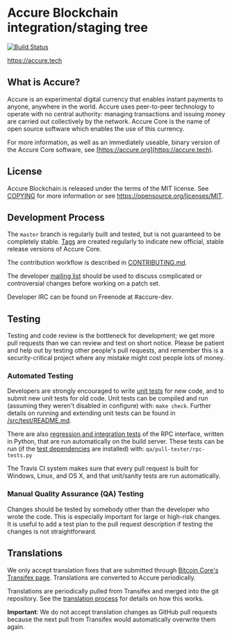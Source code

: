 Accure Blockchain integration/staging tree
=====================================

[![Build Status](https://travis-ci.org/accure-project/accure.svg?branch=master)](https://travis-ci.org/accure-project/accure)

https://accure.tech

What is Accure?
----------------

Accure is an experimental digital currency that enables instant payments to
anyone, anywhere in the world. Accure uses peer-to-peer technology to operate
with no central authority: managing transactions and issuing money are carried
out collectively by the network. Accure Core is the name of open source
software which enables the use of this currency.

For more information, as well as an immediately useable, binary version of
the Accure Core software, see [https://accure.org](https://accure.tech).

License
-------

Accure Blockchain is released under the terms of the MIT license. See [COPYING](COPYING) for more
information or see https://opensource.org/licenses/MIT.

Development Process
-------------------

The `master` branch is regularly built and tested, but is not guaranteed to be
completely stable. [Tags](https://github.com/accure-project/accure/tags) are created
regularly to indicate new official, stable release versions of Accure Core.

The contribution workflow is described in [CONTRIBUTING.md](CONTRIBUTING.md).

The developer [mailing list](https://groups.google.com/forum/#!forum/accure-dev)
should be used to discuss complicated or controversial changes before working
on a patch set.

Developer IRC can be found on Freenode at #accure-dev.

Testing
-------

Testing and code review is the bottleneck for development; we get more pull
requests than we can review and test on short notice. Please be patient and help out by testing
other people's pull requests, and remember this is a security-critical project where any mistake might cost people
lots of money.

### Automated Testing

Developers are strongly encouraged to write [unit tests](src/test/README.md) for new code, and to
submit new unit tests for old code. Unit tests can be compiled and run
(assuming they weren't disabled in configure) with: `make check`. Further details on running
and extending unit tests can be found in [/src/test/README.md](/src/test/README.md).

There are also [regression and integration tests](/qa) of the RPC interface, written
in Python, that are run automatically on the build server.
These tests can be run (if the [test dependencies](/qa) are installed) with: `qa/pull-tester/rpc-tests.py`

The Travis CI system makes sure that every pull request is built for Windows, Linux, and OS X, and that unit/sanity tests are run automatically.

### Manual Quality Assurance (QA) Testing

Changes should be tested by somebody other than the developer who wrote the
code. This is especially important for large or high-risk changes. It is useful
to add a test plan to the pull request description if testing the changes is
not straightforward.

Translations
------------

We only accept translation fixes that are submitted through [Bitcoin Core's Transifex page](https://www.transifex.com/projects/p/bitcoin/).
Translations are converted to Accure periodically.

Translations are periodically pulled from Transifex and merged into the git repository. See the
[translation process](doc/translation_process.md) for details on how this works.

**Important**: We do not accept translation changes as GitHub pull requests because the next
pull from Transifex would automatically overwrite them again.
